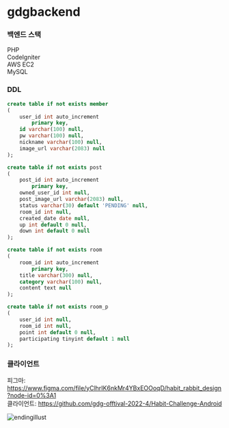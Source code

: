 # gdgbackend

### 백엔드 스택   
PHP   
CodeIgniter   
AWS EC2   
MySQL

### DDL
```sql
create table if not exists member
(
	user_id int auto_increment
		primary key,
	id varchar(100) null,
	pw varchar(100) null,
	nickname varchar(100) null,
	image_url varchar(2083) null
);

create table if not exists post
(
	post_id int auto_increment
		primary key,
	owned_user_id int null,
	post_image_url varchar(2083) null,
	status varchar(30) default 'PENDING' null,
	room_id int null,
	created_date date null,
	up int default 0 null,
	down int default 0 null
);

create table if not exists room
(
	room_id int auto_increment
		primary key,
	title varchar(300) null,
	category varchar(100) null,
	content text null
);

create table if not exists room_p
(
	user_id int null,
	room_id int null,
	point int default 0 null,
	participating tinyint default 1 null
);


```

### 클라이언트
피그마: https://www.figma.com/file/yClhrIK6nkMr4YBxEOOoqD/habit_rabbit_design?node-id=0%3A1   
클라이언트: https://github.com/gdg-offtival-2022-4/Habit-Challenge-Android

![endingillust](https://user-images.githubusercontent.com/59721293/175798059-ed789250-a0a7-4a8a-bf0c-e91374cda37a.png)
